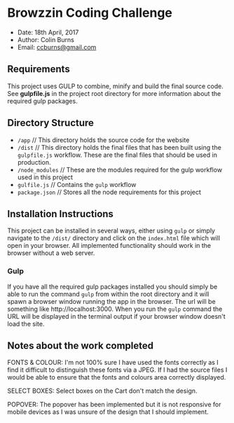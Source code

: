 # Browzzin Coding Challenge

* Date: 18th April, 2017
* Author: Colin Burns
* Email: ccburns@gmail.com

## Requirements
This project uses GULP to combine, minify and build the final source code. See **gulpfile.js** in the project root directory for more information about the required gulp packages.

## Directory Structure
* `/app` // This directory holds the source code for the website
* `/dist` // This directory holds the final files that has been built using the `gulpfile.js` workflow. These are the final files that should be used in production.
* `/node_modules` // These are the modules required for the gulp workflow used in this project
* `gulfile.js` // Contains the `gulp` workflow
* `package.json` // Stores all the node requirements for this project

## Installation Instructions
This project can be installed in several ways, either using `gulp` or simply navigate to the `/dist/` directory and click on the `index.html` file which will open in your browser. All implemented functionality should work in the browser without a web server.

### Gulp
If you have all the required gulp packages installed you should simply be able to run the command `gulp` from within the root directory and it will spawn a browser window running the app in the browser. The url will be something like http://localhost:3000. When you run the `gulp` command the URL will be displayed in the terminal output if your browser window doesn't load the site.

## Notes about the work completed
FONTS & COLOUR: I'm not 100% sure I have used the fonts correctly as I find it difficult to distinguish these fonts via a JPEG. If I had the source files I would be able to ensure that the fonts and colours area correctly displayed.

SELECT BOXES: Select boxes on the Cart don't match the design.

POPOVER: The popover has been implemented but it is not responsive for mobile devices as I was unsure of the design that I should implement.

